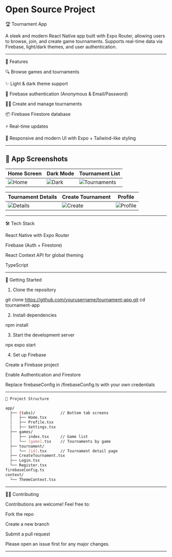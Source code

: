 # Open Source Project 
🏆 Tournament App

A sleek and modern React Native app built with Expo Router, allowing users to browse, join, and create game tournaments. Supports real-time data via Firebase, light/dark themes, and user authentication.


---

📱 Features

🔍 Browse games and tournaments

✨ Light & dark theme support

🔐 Firebase authentication (Anonymous & Email/Password)

🧑‍💼 Create and manage tournaments


📦 Firebase Firestore database

⚡ Real-time updates

📱 Responsive and modern UI with Expo + Tailwind-like styling



---

## 📸 App Screenshots

| Home Screen | Dark Mode | Tournament List |
|-------------|-----------|-----------------|
| ![Home](https://github.com/hbbots/esports/blob/main/DEMO/home.png?raw=true) | ![Dark](https://github.com/hbbots/esports/blob/main/DEMO/dark.png?raw=true) | ![Tournaments](https://github.com/hbbots/esports/blob/main/DEMO/tournaments.png?raw=true) |

| Tournament Details | Create Tournament | Profile |
|--------------------|-------------------|---------|
| ![Details](https://github.com/hbbots/esports/blob/main/DEMO/detail.png?raw=true) | ![Create](https://github.com/hbbots/esports/blob/main/DEMO/create.png?raw=true) | ![Profile](https://github.com/hbbots/esports/blob/main/DEMO/profile.png?raw=true) |

---


🛠️ Tech Stack

React Native with Expo Router

Firebase (Auth + Firestore)

React Context API for global theming


TypeScript



---

🚀 Getting Started

1. Clone the repository

git clone https://github.com/yourusername/tournament-app.git
cd tournament-app

2. Install dependencies

npm install

3. Start the development server

npx expo start

4. Set up Firebase

Create a Firebase project

Enable Authentication and Firestore

Replace firebaseConfig in /firebaseConfig.ts with your own credentials



---

```bash
📂 Project Structure

app/
  ├── (tabs)/           // Bottom tab screens
  │   ├── Home.tsx
  │   ├── Profile.tsx
  │   ├── Settings.tsx
  ├── games/
  │   ├── index.tsx     // Game list
  │   └── [game].tsx    // Tournaments by game
  ├── tournament/
  │   └── [id].tsx      // Tournament detail page
  ├── CreateTournament.tsx
  ├── Login.tsx
  └── Register.tsx
firebaseConfig.ts
context/
  └── ThemeContext.tsx
```

---

🧑‍💻 Contributing

Contributions are welcome! Feel free to:

Fork the repo

Create a new branch

Submit a pull request


Please open an issue first for any major changes.


---


